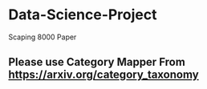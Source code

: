 # Data-Science-Project
Scaping 8000 Paper
## Please use Category Mapper From https://arxiv.org/category_taxonomy
